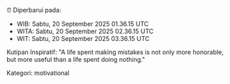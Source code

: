 ⏰ Diperbarui pada:
- WIB: Sabtu, 20 September 2025 01.36.15 UTC
- WITA: Sabtu, 20 September 2025 02.36.15 UTC
- WIT: Sabtu, 20 September 2025 03.36.15 UTC

Kutipan Inspiratif:
"A life spent making mistakes is not only more honorable, but more useful than a life spent doing nothing."


Kategori: motivational

